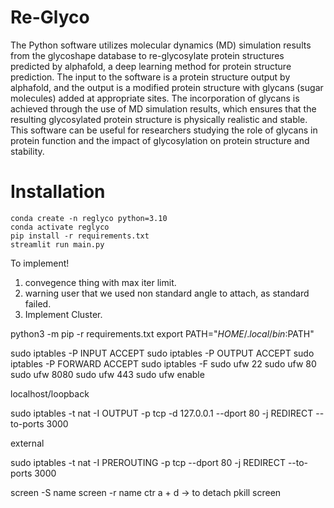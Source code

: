 # Re-Glyco

The Python software utilizes molecular dynamics (MD) simulation results from the glycoshape database to re-glycosylate protein structures predicted by alphafold, a deep learning method for protein structure prediction. The input to the software is a protein structure output by alphafold, and the output is a modified protein structure with glycans (sugar molecules) added at appropriate sites. The incorporation of glycans is achieved through the use of MD simulation results, which ensures that the resulting glycosylated protein structure is physically realistic and stable. This software can be useful for researchers studying the role of glycans in protein function and the impact of glycosylation on protein structure and stability.


# Installation
```
conda create -n reglyco python=3.10
conda activate reglyco
pip install -r requirements.txt
streamlit run main.py
```


To implement!
1. convegence thing with max iter limit.
2. warning user that we used non standard angle to attach, as standard failed.
3. Implement Cluster.

python3 -m pip -r requirements.txt
export PATH="$HOME/.local/bin:$PATH"


sudo iptables -P INPUT ACCEPT
sudo iptables -P OUTPUT ACCEPT
sudo iptables -P FORWARD ACCEPT
sudo iptables -F
sudo ufw 22
sudo ufw 80
sudo ufw 8080
sudo ufw 443
sudo ufw enable


localhost/loopback

sudo iptables -t nat -I OUTPUT -p tcp -d 127.0.0.1 --dport 80 -j REDIRECT --to-ports 3000

external

sudo iptables -t nat -I PREROUTING -p tcp --dport 80 -j REDIRECT --to-ports 3000

screen -S name
screen -r name
ctr a + d   -> to detach
pkill screen
